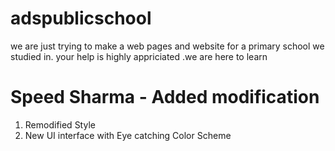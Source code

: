 # adspublicschool
we are just trying to make a web pages and website for a primary school we studied in.
your help is highly appriciated .we are here to learn


# Speed Sharma - Added modification
1) Remodified Style 
2) New UI interface with Eye catching Color Scheme
